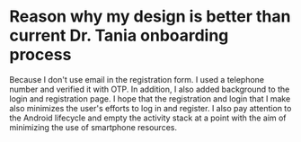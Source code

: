 # Reason why my design is better than current Dr. Tania onboarding process
Because I don't use email in the registration form. I used a telephone number and verified it with OTP. In addition, I also added background to the login and registration page. I hope that the registration and login that I make also minimizes the user's efforts to log in and register. I also pay attention to the Android lifecycle and empty the activity stack at a point with the aim of minimizing the use of smartphone resources.
